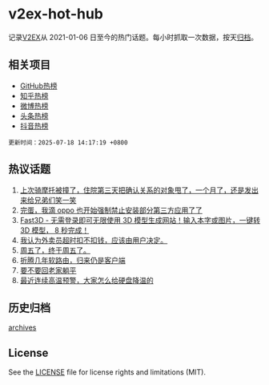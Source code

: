 # v2ex-hot-hub

 记录[V2EX](https://www.v2ex.com/)从 2021-01-06 日至今的热门话题。每小时抓取一次数据，按天[归档](archives)。
 
 ## 相关项目

- [GitHub热榜](https://github.com/lonnyzhang423/github-hot-hub)
- [知乎热榜](https://github.com/lonnyzhang423/zhihu-hot-hub)
- [微博热榜](https://github.com/lonnyzhang423/weibo-hot-hub)
- [头条热榜](https://github.com/lonnyzhang423/toutiao-hot-hub)
- [抖音热榜](https://github.com/lonnyzhang423/douyin-hot-hub)


 `更新时间：2025-07-18 14:17:19 +0800`

## 热议话题

1. [上次骑摩托被撞了，住院第三天把确认关系的对象甩了，一个月了，还是发出来给兄弟们笑一笑](https://www.v2ex.com/t/1145991)
1. [完蛋，我滴 oppo 也开始强制禁止安装部分第三方应用了了](https://www.v2ex.com/t/1145825)
1. [Fast3D - 无需登录即可无限使用 3D 模型生成网站！输入本字或图片，一键转 3D 模型， 8 秒完成！](https://www.v2ex.com/t/1145844)
1. [我认为外卖员超时扣不扣钱，应该由用户决定。](https://www.v2ex.com/t/1146002)
1. [周五了，终于周五了。](https://www.v2ex.com/t/1145996)
1. [折腾几年软路由，归来仍是客户端](https://www.v2ex.com/t/1145916)
1. [要不要回老家躺平](https://www.v2ex.com/t/1145826)
1. [最近连续高温预警，大家怎么给硬盘降温的](https://www.v2ex.com/t/1145931)

## 历史归档

[archives](archives)

## License

See the [LICENSE](LICENSE) file for license rights and limitations (MIT).
